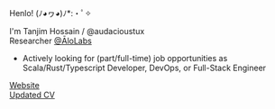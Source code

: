 Henlo! (ﾉ◕ヮ◕)ﾉ*:・ﾟ✧

I'm Tanjim Hossain / @audacioustux  
Researcher [@ĀloLabs](https://alo.dev/)  

* Actively looking for (part/full-time) job opportunities as Scala/Rust/Typescript Developer, DevOps, or Full-Stack Engineer  

[Website](https://audacioustux.com)  
[Updated CV](https://docs.google.com/document/d/1UHS-VIssrt7lq4nhFvz6Zxa31rzn4q2cKwmo8TG3iTM?usp=sharing)
